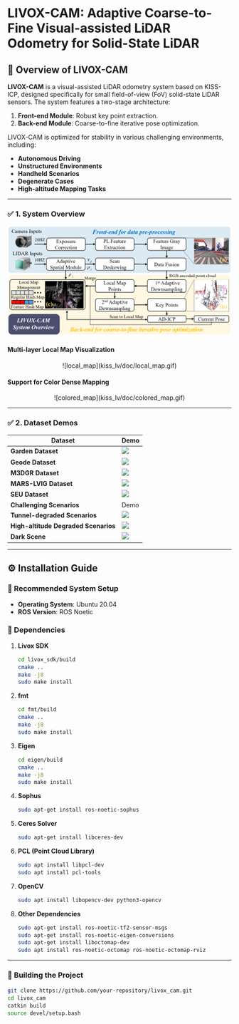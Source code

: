 # **LIVOX-CAM: Adaptive Coarse-to-Fine Visual-assisted LiDAR Odometry for Solid-State LiDAR**

## 📌 Overview of LIVOX-CAM

**LIVOX-CAM** is a visual-assisted LiDAR odometry system based on KISS-ICP, designed specifically for small field-of-view (FoV) solid-state LiDAR sensors. The system features a two-stage architecture:  
1. **Front-end Module**: Robust key point extraction.  
2. **Back-end Module**: Coarse-to-fine iterative pose optimization.  

LIVOX-CAM is optimized for stability in various challenging environments, including:
- **Autonomous Driving**  
- **Unstructured Environments**  
- **Handheld Scenarios**  
- **Degenerate Cases**  
- **High-altitude Mapping Tasks**

---

### ✅ 1. System Overview

<div align="center">
  <img src="kiss_lv/doc/1.png" width="800">
</div>

#### Multi-layer Local Map Visualization
<center> 
    ![local_map](kiss_lv/doc/local_map.gif)
</center>

#### Support for Color Dense Mapping
<center> 
    ![colored_map](kiss_lv/doc/colored_map.gif)
</center>

---

### ✅ 2. Dataset Demos

| Dataset                  | Demo |
|--------------------------|------|
| **Garden Dataset**        | ![](kiss_lv/doc/garden.gif) |
| **Geode Dataset**         | ![](kiss_lv/doc/geode.gif) | 
| **M3DGR Dataset**         | ![](kiss_lv/doc/m3gdr.gif) |
| **MARS-LVIG Dataset**     | ![](kiss_lv/doc/mars.gif) |
| **SEU Dataset**           | ![](kiss_lv/doc/seug.gif) |
| **Challenging Scenarios** | Demo |
| **Tunnel-degraded Scenarios** | ![](kiss_lv/doc/geode_de.gif) | 
| **High-altitude Degraded Scenarios** | ![](kiss_lv/doc/seua.gif) |
| **Dark Scene**            | ![](kiss_lv/doc/dark.gif) |

---

## ⚙️ Installation Guide

### 🔧 Recommended System Setup

- **Operating System**: Ubuntu 20.04
- **ROS Version**: ROS Noetic

### 🔧 Dependencies

1. **Livox SDK**  
    ```bash
    cd livox_sdk/build
    cmake ..
    make -j8
    sudo make install
    ```

2. **fmt**  
    ```bash
    cd fmt/build
    cmake ..
    make -j8
    sudo make install
    ```

3. **Eigen**  
    ```bash
    cd eigen/build
    cmake ..
    make -j8
    sudo make install
    ```

4. **Sophus**  
    ```bash
    sudo apt-get install ros-noetic-sophus
    ```

5. **Ceres Solver**  
    ```bash
    sudo apt-get install libceres-dev
    ```

6. **PCL (Point Cloud Library)**  
    ```bash
    sudo apt install libpcl-dev
    sudo apt install pcl-tools
    ```

7. **OpenCV**  
    ```bash
    sudo apt install libopencv-dev python3-opencv
    ```

8. **Other Dependencies**  
    ```bash
    sudo apt-get install ros-noetic-tf2-sensor-msgs
    sudo apt-get install ros-noetic-eigen-conversions
    sudo apt-get install liboctomap-dev
    sudo apt install ros-noetic-octomap ros-noetic-octomap-rviz
    ```

---

### 🔧 Building the Project

```bash
git clone https://github.com/your-repository/livox_cam.git
cd livox_cam
catkin build
source devel/setup.bash

